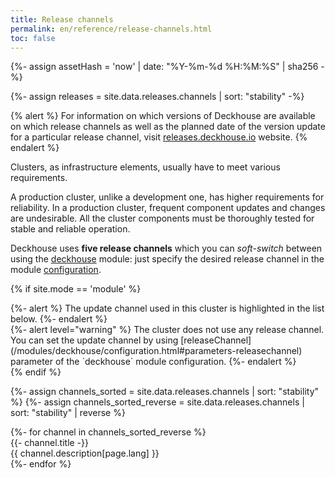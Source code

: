 ```yaml
---
title: Release channels
permalink: en/reference/release-channels.html
toc: false
---
```


{%- assign assetHash = 'now' | date: "%Y-%m-%d %H:%M:%S" | sha256 -%}
<link href='../assets/css/releases.css?v={{ assetHash }}' rel='stylesheet' type='text/css' crossorigin="anonymous" />

{%- assign releases = site.data.releases.channels | sort: "stability" -%}

{% alert %}
For information on which versions of Deckhouse are available on which release channels as well as the planned date of the version update for a particular release channel, visit  <a href="https://releases.deckhouse.io" target="_blank">releases.deckhouse.io</a> website.
{% endalert %}

Clusters, as infrastructure elements, usually have to meet various requirements.

A production cluster, unlike a development one, has higher requirements for reliability. In a production cluster, frequent component updates and changes are undesirable. All the cluster components must be thoroughly tested for stable and reliable operation.

Deckhouse uses **five release channels** which you can *soft-switch* between using the [deckhouse](/modules/deckhouse/) module: just specify the desired release channel in the module [configuration](/modules/deckhouse/configuration.html#parameters-releasechannel).

{% if site.mode == 'module' %}
<div id="releases__mark_note">
{%- alert %}
The update channel used in this cluster is highlighted in the list below.
{%- endalert %}
</div>

<div id="releases__stale__block">
{%- alert level="warning" %}
The cluster does not use any release channel. You can set the update channel by using [releaseChannel](/modules/deckhouse/configuration.html#parameters-releasechannel) parameter of the `deckhouse` module configuration.
{%- endalert %}
</div>
{% endif %}

{%- assign channels_sorted = site.data.releases.channels | sort: "stability" %}
{%- assign channels_sorted_reverse = site.data.releases.channels | sort: "stability" | reverse  %}

<div class="page__container page_releases" markdown="0">
<div class="releases__menu">
{%- for channel in channels_sorted_reverse %}
    <div class="releases__menu-item releases__menu--channel--{{ channel.name }}">
        <div class="releases__menu-item-header">
            <div class="releases__menu-item-title releases__menu--channel--{{ channel.name }}">
                {{- channel.title -}}
            </div>
        </div>
        <div class="releases__menu-item-description">
            {{ channel.description[page.lang] }}
        </div>
    </div>
{%- endfor %}
</div>
</div>
